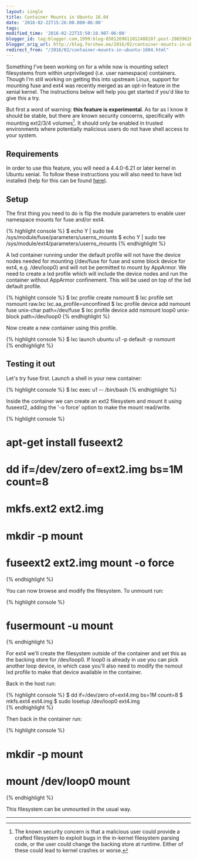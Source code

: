 ```yaml
---
layout: single
title: Container Mounts in Ubuntu 16.04
date: '2016-02-22T15:26:00.000-06:00'
tags:
modified_time: '2016-02-22T15:50:10.907-06:00'
blogger_id: tag:blogger.com,1999:blog-8501269611012488187.post-2865962684540086615
blogger_orig_url: http://blog.forshee.me/2016/02/container-mounts-in-ubuntu-1604.html
redirect_from: "/2016/02/container-mounts-in-ubuntu-1604.html"
---
```


Something I've been working on for a while now is mounting select filesystems from within unprivileged (i.e. user namespace) containers. Though I'm still working on getting this into upstream Linux, support for mounting fuse and ext4 was recently merged as an opt-in feature in the xenial kernel. The instructions below will help you get started if you'd like to give this a try.

But first a word of warning: **this feature is experimental**. As far as I know it should be stable, but there are known security concerns, specifically with mounting ext2/3/4 volumes[^1].  It should only be enabled in trusted environments where potentially malicious users do not have shell access to your system.

## Requirements

In order to use this feature, you will need a 4.4.0-6.21 or later kernel in Ubuntu xenial. To follow these instructions you will also need to have lxd installed (help for this can be found [here](https://linuxcontainers.org/lxd/getting-started-cli/)).

## Setup

The first thing you need to do is flip the module parameters to enable user namespace mounts for fuse and/or ext4.

{% highlight console %}
$ echo Y | sudo tee /sys/module/fuse/parameters/userns_mounts
$ echo Y | sudo tee /sys/module/ext4/parameters/userns_mounts
{% endhighlight %}

A lxd container running under the default profile will not have the device nodes needed for mounting (/dev/fuse for fuse and some block device for ext4, e.g.  /dev/loop0) and will not be permitted to mount by AppArmor. We need to create a lxd profile which will include the device nodes and run the container without AppArmor confinement. This will be used on top of the lxd default profile.

{% highlight console %}
$ lxc profile create nsmount
$ lxc profile set nsmount raw.lxc lxc.aa_profile=unconfined
$ lxc profile device add nsmount fuse unix-char path=/dev/fuse
$ lxc profile device add nsmount loop0 unix-block path=/dev/loop0
{% endhighlight %}

Now create a new container using this profile.

{% highlight console %}
$ lxc launch ubuntu u1 -p default -p nsmount  
{% endhighlight %}

## Testing it out

Let's try fuse first. Launch a shell in your new container:

{% highlight console %}
$ lxc exec u1 -- /bin/bash
{% endhighlight %}

Inside the container we can create an ext2 filesystem and mount it using fuseext2, adding the '-o force' option to make the mount read/write.

{% highlight console %}
# apt-get install fuseext2
# dd if=/dev/zero of=ext2.img bs=1M count=8
# mkfs.ext2 ext2.img
# mkdir -p mount
# fuseext2 ext2.img mount -o force  
{% endhighlight %}

You can now browse and modify the filesystem. To unmount run:

{% highlight console %}
# fusermount -u mount
{% endhighlight %}

For ext4 we'll create the filesystem outside of the container and set this as the backing store for /dev/loop0.  If loop0 is already in use you can pick another loop device, in which case you'll also need to modify the nsmout lxd profile to make that device available in the container.

Back in the host run:

{% highlight console %}
$ dd if=/dev/zero of=ext4.img bs=1M count=8
$ mkfs.ext4 ext4.img
$ sudo losetup /dev/loop0 ext4.img  
{% endhighlight %}

Then back in the container run:

{% highlight console %}
# mkdir -p mount
# mount /dev/loop0 mount  
{% endhighlight %}

This filesystem can be unmounted in the usual way.

---

[^1]: The known security concern is that a malicious user could provide a crafted filesystem to exploit bugs in the in-kernel filesystem parsing code, or the user could change the backing store at runtime. Either of these could lead to kernel crashes or worse.
